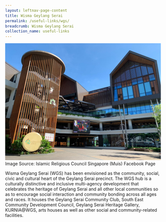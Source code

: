 ```yaml
---
layout: leftnav-page-content
title: Wisma Geylang Serai
permalink: /useful-links/wgs/
breadcrumb: Wisma Geylang Serai
collection_name: useful-links
---
```


![Wisma Geylang Serai](/images/wisma-geylang-serai-1.jpeg)
<span class="caption">Image Source: Islamic Religious Council Singapore (Muis) Facebook Page</span>

Wisma Geylang Serai (WGS) has been envisioned as the community, social, civic and cultural heart of the Geylang Serai
precinct. The WGS hub is a culturally distinctive and inclusive multi-agency development that celebrates the heritage of
Geylang Serai and all other local communities so as to encourage social interaction and community bonding across all
ages and races. It houses the Geylang Serai Community Club, South East Community Development Council, Geylang
Serai Heritage Gallery, KURNIA@WGS, arts houses as well as other social and community-related facilities.
